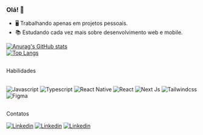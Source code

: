 ### Olá! 🤙

- 🖥️ Trabalhando apenas em projetos pessoais.
- 📚 Estudando cada vez mais sobre desenvolvimento web e mobile.

[![Anurag's GitHub stats](https://github-readme-stats.vercel.app/api?username=arthurdearaujoneves3&theme=dark)](https://github.com/anuraghazra/github-readme-stats)
<br/>
[![Top Langs](https://github-readme-stats-git-masterrstaa-rickstaa.vercel.app/api/top-langs/?username=arthurdearaujoneves3&theme=dark)](https://github.com/anuraghazra/github-readme-stats)

##

Habilidades
<div style="display: inline_block"><br>
  <img align="center" alt="Javascript" src="https://img.shields.io/badge/JavaScript-323330?style=for-the-badge&logo=javascript&logoColor=F7DF1E">
  <img align="center" alt="Typescript" src="https://img.shields.io/badge/typescript-%23007ACC.svg?style=for-the-badge&logo=typescript&logoColor=white">
  <img align="center" alt="React Native" src="https://img.shields.io/badge/react_native-%2320232a.svg?style=for-the-badge&logo=react&logoColor=%2361DAFB">
  <img align="center" alt="React" src="https://img.shields.io/badge/react-%2320232a.svg?style=for-the-badge&logo=react&logoColor=%2361DAFB">
  <img align="center" alt="Next Js" src="https://img.shields.io/badge/Next-black?style=for-the-badge&logo=next.js&logoColor=white">
  <img align="center" alt="Tailwindcss" src="https://img.shields.io/badge/tailwindcss-%2338B2AC.svg?style=for-the-badge&logo=tailwind-css&logoColor=white">
  <img align="center" alt="Figma" src="https://img.shields.io/badge/figma-%23F24E1E.svg?style=for-the-badge&logo=figma&logoColor=white">
</div>

##

Contatos
<div>
  <a href="https://www.linkedin.com/in/arthur-de-araujo-neves-77812925a/"><img align="center" alt="Linkedin" src="https://img.shields.io/badge/LinkedIn-0077B5?style=for-the-badge&logo=linkedin&logoColor=white"></a>
  <a href="https://mail.google.com/mail/u/1/?ogbl#inbox?compose=GTvVlcSHxGkhpmQHRPlnVDCDQVQGkkfhvPKNQCZbhdpTSNlLJPNFCHnvCSgttWMDpCXszfNMFNpdC"><img align="center" alt="Linkedin" src="https://img.shields.io/badge/Gmail-D14836?style=for-the-badge&logo=gmail&logoColor=white"></a>
  <a href="#"><img align="center" alt="Linkedin" src="https://img.shields.io/badge/website-000000?style=for-the-badge&logo=About.me&logoColor=white"></a>
</div>

